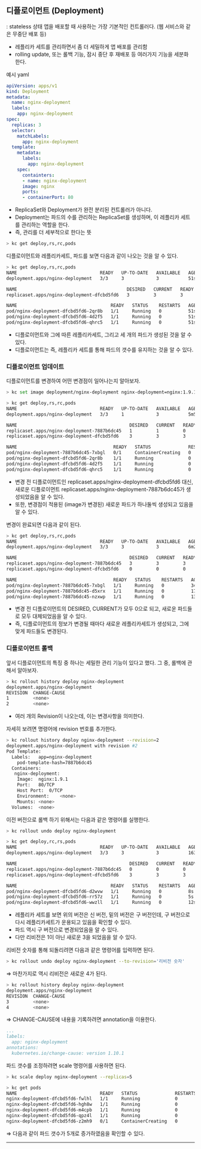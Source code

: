 ## 디플로이먼트 (Deployment)

: stateless 상태 앱을 배포할 때 사용하는 가장 기본적인 컨트롤러다. (웹 서비스와 같은 무중단 배포 등)

- 레플리카 세트를 관리하면서 좀 더 세밀하게 앱 배포를 관리함
- rolling update, 또는 롤백 기능, 잠시 중단 후 재배포 등 여러가지 기능을 세분화 한다.

예시 yaml

```yaml
apiVersion: apps/v1
kind: Deployment
metadata:
  name: nginx-deployment
  labels:
    app: nginx-deployment
spec:
  replicas: 3
  selector:
    matchLabels:
      app: nginx-deployment
  template:
    metadata:
      labels:
        app: nginx-deployment
    spec:
      containters:
      - name: nginx-deployment
      image: nginx
      ports:
      - containerPort: 80
```

- ReplicaSet와 Deployment가 완전 분리된 컨트롤러가 아니다.
- Deployment는 파드의 수를 관리하는 ReplicaSet를 생성하며, 이 레플리카 세트를 관리하는 역할을 한다.
- 즉, 관리를 더 세부적으로 한다는 뜻

```bash
> kc get deploy,rs,rc,pods
```

디플로이먼트와 레플리카세트, 파드를 보면 다음과 같이 나오는 것을 알 수 있다.

```bash
> kc get deploy,rs,rc,pods
NAME                               READY   UP-TO-DATE   AVAILABLE   AGE
deployment.apps/nginx-deployment   3/3     3            3           51s

NAME                                         DESIRED   CURRENT   READY   AGE
replicaset.apps/nginx-deployment-dfcbd5fd6   3         3         3       51s

NAME                                   READY   STATUS    RESTARTS   AGE
pod/nginx-deployment-dfcbd5fd6-2qr8b   1/1     Running   0          51s
pod/nginx-deployment-dfcbd5fd6-4d2f5   1/1     Running   0          51s
pod/nginx-deployment-dfcbd5fd6-qhrc5   1/1     Running   0          51s
```

- 디플로이먼트와 그에 따른 레플리카세트, 그리고 세 개의 파드가 생성된 것을 알 수 있다.
- 디플로이먼트는 즉, 레플리카 세트를 통해 파드의 갯수를 유지하는 것을 알 수 있다.

### 디플로이먼트 업데이트

디플로이먼트를 변경하여 어떤 변경점이 일어나는지 알아보자.

```bash
> kc set image deployment/nginx-deployment nginx-deployment=nginx:1.9.1
```

```bash
> kc get deploy,rs,rc,pods
NAME                               READY   UP-TO-DATE   AVAILABLE   AGE
deployment.apps/nginx-deployment   3/3     1            3           5m59s

NAME                                          DESIRED   CURRENT   READY   AGE
replicaset.apps/nginx-deployment-7887b6dc45   1         1         0       5s
replicaset.apps/nginx-deployment-dfcbd5fd6    3         3         3       5m59s

NAME                                    READY   STATUS              RESTARTS   AGE
pod/nginx-deployment-7887b6dc45-7xbgl   0/1     ContainerCreating   0          5s
pod/nginx-deployment-dfcbd5fd6-2qr8b    1/1     Running             0          5m59s
pod/nginx-deployment-dfcbd5fd6-4d2f5    1/1     Running             0          5m59s
pod/nginx-deployment-dfcbd5fd6-qhrc5    1/1     Running             0          5m59s
```

- 변경 전 디플로이먼트인 replicaset.apps/nginx-deployment-dfcbd5fd6 대신, 새로운 디플로이먼트 replicaset.apps/nginx-deployment-7887b6dc45가 생성되었음을 알 수 있다.
- 또한, 변경점이 적용된 (image가 변경된) 새로운 파드가 하나둘씩 생성되고 있음을 알 수 있다.

변경이 완료되면 다음과 같이 된다.

```bash
> kc get deploy,rs,rc,pods
NAME                               READY   UP-TO-DATE   AVAILABLE   AGE
deployment.apps/nginx-deployment   3/3     3            3           6m28s

NAME                                          DESIRED   CURRENT   READY   AGE
replicaset.apps/nginx-deployment-7887b6dc45   3         3         3       34s
replicaset.apps/nginx-deployment-dfcbd5fd6    0         0         0       6m28s

NAME                                    READY   STATUS    RESTARTS   AGE
pod/nginx-deployment-7887b6dc45-7xbgl   1/1     Running   0          34s
pod/nginx-deployment-7887b6dc45-d5xrx   1/1     Running   0          17s
pod/nginx-deployment-7887b6dc45-nzxwp   1/1     Running   0          13s
```

- 변경 전 디플로이먼트의 DESIRED, CURRENT가 모두 0으로 되고, 새로운 파드들로 모두 대체되었음을 알 수 있다.
- 즉, 디플로이먼트의 정보가 변경될 때마다 새로운 레플리카세트가 생성되고, 그에 맞게 파드들도 변경된다.

### 디플로이먼트 롤백

앞서 디플로이먼트의 특징 중 하나는 세밀한 관리 기능이 있다고 했다. 그 중, 롤백에 관해서 알아보자.

```bash
> kc rollout history deploy nginx-deployment
deployment.apps/nginx-deployment
REVISION  CHANGE-CAUSE
1         <none>
2         <none>
```

- 여러 개의 Revision이 나오는데, 이는 변경사항을 의미한다.

자세히 보려면 명령어에 revision 번호를 추가한다.

```bash
> kc rollout history deploy nginx-deployment --revision=2
deployment.apps/nginx-deployment with revision #2
Pod Template:
  Labels:	app=nginx-deployment
	pod-template-hash=7887b6dc45
  Containers:
   nginx-deployment:
    Image:	nginx:1.9.1
    Port:	80/TCP
    Host Port:	0/TCP
    Environment:	<none>
    Mounts:	<none>
  Volumes:	<none>
```

이전 버전으로 롤백 하기 위해서는 다음과 같은 명령어를 실행한다.

```bash
> kc rollout undo deploy nginx-deployment
```

```bash
> kc get deploy,rc,rs,pods
NAME                               READY   UP-TO-DATE   AVAILABLE   AGE
deployment.apps/nginx-deployment   3/3     3            3           163m

NAME                                          DESIRED   CURRENT   READY   AGE
replicaset.apps/nginx-deployment-7887b6dc45   0         0         0       157m
replicaset.apps/nginx-deployment-dfcbd5fd6    3         3         3       163m

NAME                                   READY   STATUS    RESTARTS   AGE
pod/nginx-deployment-dfcbd5fd6-d2wvw   1/1     Running   0          8s
pod/nginx-deployment-dfcbd5fd6-rr57z   1/1     Running   0          5s
pod/nginx-deployment-dfcbd5fd6-wwzll   1/1     Running   0          12s
```

- 레플리카 세트를 보면 위의 버전은 신 버전, 밑의 버전은 구 버전인데, 구 버전으로 다시 레플리카세트가 운용되고 있음을 확인할 수 있다.
- 파드 역시 구 버전으로 변경되었음을 알 수 있다.
- 다만 리비전은 1이 아닌 새로운 3을 되었음을 알 수 있다.

리비전 숫자를 통해 되돌리려면 다음과 같은 명령어를 입력하면 된다.

```bash
> kc rollout undo deploy nginx-deployment --to-revision='리비전 숫자'
```

⇒ 마찬가지로 역시 리비전은 새로운 4가 된다.

```bash
> kc rollout history deploy nginx-deployment
deployment.apps/nginx-deployment
REVISION  CHANGE-CAUSE
3         <none>
4         <none>
```

⇒ CHANGE-CAUSE에 내용을 기록하려면 annotation을 이용한다.

```yaml
...
labels:
  app: nginx-deployment
annotations:
  kubernetes.io/change-cause: version 1.10.1
```

파드 갯수를 조정하려면 scale 명령어를 사용하면 된다.

```bash
> kc scale deploy nginx-deployment --replicas=5
```

```bash
> kc get pods
NAME                               READY   STATUS              RESTARTS   AGE
nginx-deployment-dfcbd5fd6-fwlhl   1/1     Running             0          3m9s
nginx-deployment-dfcbd5fd6-hgh8w   1/1     Running             0          4s
nginx-deployment-dfcbd5fd6-m4cpb   1/1     Running             0          3m18s
nginx-deployment-dfcbd5fd6-qpz4l   1/1     Running             0          3m13s
nginx-deployment-dfcbd5fd6-z2mh9   0/1     ContainerCreating   0          4s
```

⇒ 다음과 같이 파드 갯수가 5개로 증가하였음을 확인할 수 있다. 

---
